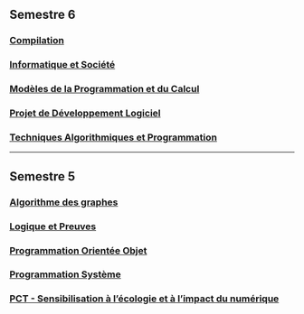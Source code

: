 ## Semestre 6

### [Compilation](./S6/compilation/index.md)

### [Informatique et Société](./S6/societe/index.md)

### [Modèles de la Programmation et du Calcul](./S6/mpc/index.md)

### [Projet de Développement Logiciel](./S6/projet_dev/index.md)

### [Techniques Algorithmiques et Programmation](./S6/tap/index.md)

---

## Semestre 5

### [Algorithme des graphes](./S5/algo_graphes/index.md)

### [Logique et Preuves](./S5/logique_preuves/index.md)

### [Programmation Orientée Objet](./S5/poo/index.md)

### [Programmation Système](./S5/systeme/index.md)

### [PCT - Sensibilisation à l’écologie et à l’impact du numérique](./S5/pct_ecologie/index.md)
